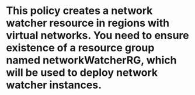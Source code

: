 # This policy creates a network watcher resource in regions with virtual networks. You need to ensure existence of a resource group named networkWatcherRG, which will be used to deploy network watcher instances.
